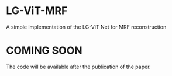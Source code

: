 # LG-ViT-MRF
 A simple implementation of the LG-ViT Net for MRF reconstruction

 # COMING SOON
 The code will be available after the publication of the paper.
